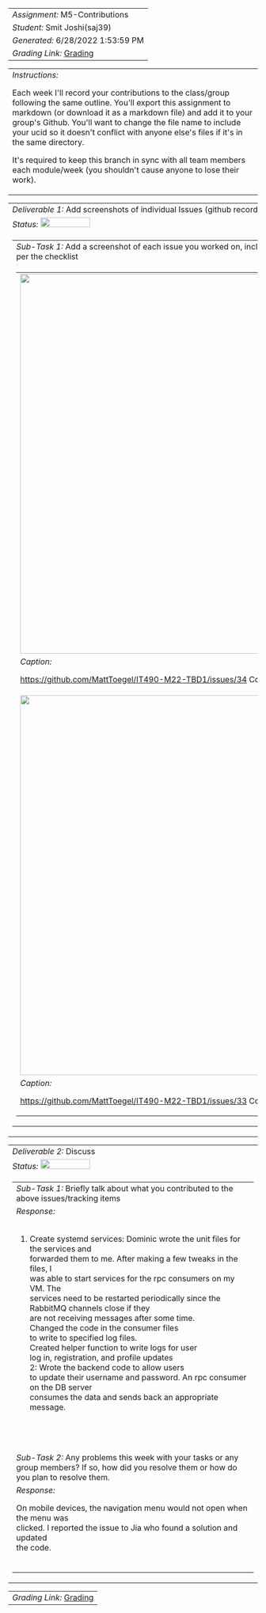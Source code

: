 <table><tr><td> <em>Assignment: </em> M5-Contributions</td></tr>
<tr><td> <em>Student: </em> Smit Joshi(saj39)</td></tr>
<tr><td> <em>Generated: </em> 6/28/2022 1:53:59 PM</td></tr>
<tr><td> <em>Grading Link: </em> <a rel="noreferrer noopener" href="https://learn.ethereallab.app/homework/IT490-450-M22/m5-contributions/grade/saj39" target="_blank">Grading</a></td></tr></table>
<table><tr><td> <em>Instructions: </em> <p>Each week I&#39;ll record your contributions to the class/group following the same outline.
You&#39;ll export this assignment to markdown (or download it as a markdown file) and add it to your group&#39;s Github.
You&#39;ll want to change the file name to include your ucid so it doesn&#39;t conflict with anyone else&#39;s files if it&#39;s in the same directory.</p>
<p>It&#39;s required to keep this branch in sync with all team members each module/week (you shouldn&#39;t cause anyone to lose their work).
 </p>
</td></tr></table>
<table><tr><td> <em>Deliverable 1: </em> Add screenshots of individual Issues (github recorded topics) that you worked on this week </td></tr><tr><td><em>Status: </em> <img width="100" height="20" src="http://via.placeholder.com/400x120/009955/fff?text=Complete"></td></tr>
<tr><td><table><tr><td> <em>Sub-Task 1: </em> Add a screenshot of each issue you worked on, include the link, and the status of the issue per the checklist</td></tr>
<tr><td><table><tr><td><img width="768px" src="https://user-images.githubusercontent.com/67155481/176245121-2e3b0cb2-9895-4078-97cf-941057ddb055.png"/></td></tr>
<tr><td> <em>Caption:</em> <p><a href="https://github.com/MattToegel/IT490-M22-TBD1/issues/34">https://github.com/MattToegel/IT490-M22-TBD1/issues/34</a>  Completed<br></p>
</td></tr>
<tr><td><img width="768px" src="https://user-images.githubusercontent.com/67155481/176246840-66258657-2c01-4875-8ce0-540fecf87034.png"/></td></tr>
<tr><td> <em>Caption:</em> <p><a href="https://github.com/MattToegel/IT490-M22-TBD1/issues/33">https://github.com/MattToegel/IT490-M22-TBD1/issues/33</a>  Completed<br></p>
</td></tr>
</table></td></tr>
</table></td></tr>
<table><tr><td> <em>Deliverable 2: </em> Discuss </td></tr><tr><td><em>Status: </em> <img width="100" height="20" src="http://via.placeholder.com/400x120/009955/fff?text=Complete"></td></tr>
<tr><td><table><tr><td> <em>Sub-Task 1: </em> Briefly talk about what you contributed to the above issues/tracking items</td></tr>
<tr><td> <em>Response:</em> <ol><br><li>Create systemd services: Dominic wrote the unit files for the services and<br>forwarded them to me. After making a few tweaks in the files, I<br>was able to start services for the rpc consumers on my VM. The<br>services need to be restarted periodically since the RabbitMQ channels close if they<br>are not receiving messages after some time.<div>Changed the code in the consumer files<br>to write to specified log files.</div><div>Created helper function to write logs for user<br>log in, registration, and profile updates<br><div>2: Wrote the backend code to allow users<br>to update their username and password. An rpc consumer on the DB server<br>consumes the data and sends back an appropriate message.&nbsp;</div></div><br></li><br></ol><br></td></tr>
<tr><td> <em>Sub-Task 2: </em> Any problems this week with your tasks or any group members? If so, how did you resolve them or how do you plan to resolve them.</td></tr>
<tr><td> <em>Response:</em> <p>On mobile devices, the navigation menu would not open when the menu was<br>clicked. I reported the issue to Jia who found a solution and updated<br>the code.<br></p><br></td></tr>
</table></td></tr>
<table><tr><td><em>Grading Link: </em><a rel="noreferrer noopener" href="https://learn.ethereallab.app/homework/IT490-450-M22/m5-contributions/grade/saj39" target="_blank">Grading</a></td></tr></table>
